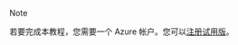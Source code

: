 > [!NOTE]
> 若要完成本教程，您需要一个 Azure 帐户。您可以[注册试用版](https://www.azure.cn/pricing/1rmb-trial)。

<!---HONumber=71-->